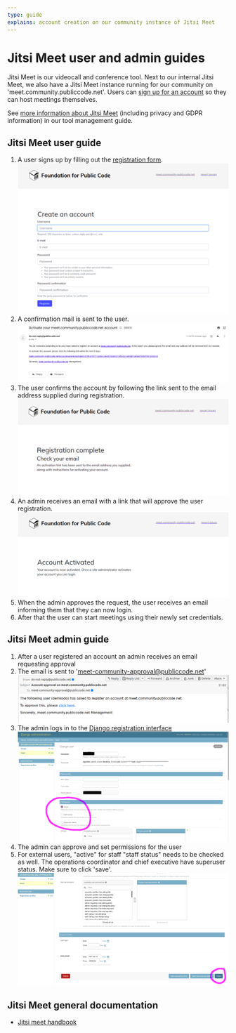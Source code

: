 ```yaml
---
type: guide
explains: account creation on our community instance of Jitsi Meet
---
```


# Jitsi Meet user and admin guides

Jitsi Meet is our videocall and conference tool. Next to our internal Jitsi Meet, we also have a Jitsi Meet instance running for our community on 'meet.community.publiccode.net'. Users can [sign up for an account](https://meet.community.publiccode.net/accountmanager/register/) so they can host meetings themselves.

See [more information about Jitsi Meet](https://about.publiccode.net/activities/tool-management/jitsi-meet.html) (including privacy and GDPR information) in our tool management guide.

## Jitsi Meet user guide

1. A user signs up by filling out the [registration form](https://meet.community.publiccode.net/accountmanager/register/).
  ![User registration](/activities/tool-management/jitsi_user_sign_up.png)
2. A confirmation mail is sent to the user.
  ![User confirmation](/activities/tool-management/jitsi_user_activation_mail.png)
3. The user confirms the account by following the link sent to the email address supplied during registration.
  ![User confirmation](/activities/tool-management/jitsi_user_registration_complete.png)
4. An admin receives an email with a link that will approve the user registration.
  ![User confirmation](/activities/tool-management/jitsi_user_account_activated.png)
5. When the admin approves the request, the user receives an email informing them that they can now login.
6. After that the user can start meetings using their newly set credentials.

## Jitsi Meet admin guide

1. After a user registered an account an admin receives an email requesting approval
2. The email is sent to 'meet-community-approval@publiccode.net'
  ![Admin email](/activities/tool-management/jitsi_admin_approval_request.png)
3. The admin logs in to the [Django registration interface](https://meet.community.publiccode.net/accountmanager/admin)
  ![Admin Django](/activities/tool-management/jitsi_admin_django_approve_user_final1.png)
4. The admin can approve and set permissions for the user
5. For external users, "active" for staff "staff status" needs to be checked as well. The operations coordinator and chief executive have superuser status. Make sure to click 'save'.
  ![Admin Django](/activities/tool-management/jitsi_admin_django_save_user_after_approval_final.png)
  
## Jitsi Meet general documentation
  
* [Jitsi meet handbook](https://jitsi.github.io/handbook/docs/intro)
